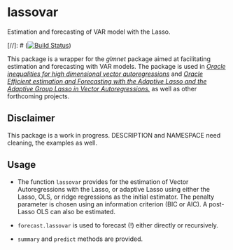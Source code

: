 lassovar
========

Estimation and forecasting of VAR model with the Lasso.

[//]: # ([![Build Status](https://travis-ci.org/lcallot/lassovar.png?branch=master)](https://travis-ci.org/lcallot/lassovar))

This package is a wrapper for the _glmnet_ package aimed at facilitating estimation and forecasting with VAR models.
The package is used in [*Oracle inequalities for high dimensional vector autoregressions*](http://lcallot.github.io/papers/oracle-var)
and [*Oracle Efficient estimation and Forecasting with the Adaptive Lasso and the Adaptive Group Lasso in Vector Autoregressions.*](http://lcallot.github.io/papers/oracle-forecasting)
as well as other forthcoming projects. 


Disclaimer
---------
This package is a work in progress. DESCRIPTION and NAMESPACE need cleaning, the examples as well. 


Usage
--------

* The function `lassovar` provides for the estimation of Vector Autoregressions with the Lasso,
or adaptive Lasso using either the Lasso, OLS, or ridge regressions as the initial estimator.
The penalty parameter is chosen using an information criterion (BIC or AIC). A post-Lasso OLS can also be estimated.  

* `forecast.lassovar` is used to forecast (!) either directly or recursively. 

* `summary` and `predict` methods are provided. 
